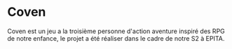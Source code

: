 # Coven
Coven est un jeu a la troisième personne d'action aventure inspiré des RPG de notre enfance, le projet a été réaliser dans le cadre de notre S2 à EPITA.